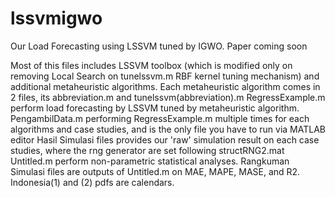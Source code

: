 # lssvmigwo
Our Load Forecasting using LSSVM tuned by IGWO. Paper coming soon

Most of this files includes LSSVM toolbox (which is modified only on removing Local Search on tunelssvm.m RBF kernel tuning mechanism) and additional metaheuristic algorithms. Each metaheuristic algorithm comes in 2 files, its abbreviation.m and tunelssvm(abbreviation).m
RegressExample.m perform load forecasting by LSSVM tuned by metaheuristic algorithm.
PengambilData.m performing RegressExample.m multiple times for each algorithms and case studies, and is the only file you have to run via MATLAB editor
Hasil Simulasi files provides our 'raw' simulation result on each case studies, where the rng generator are set following structRNG2.mat
Untitled.m perform non-parametric statistical analyses.
Rangkuman Simulasi files are outputs of Untitled.m on MAE, MAPE, MASE, and R2.
Indonesia(1) and (2) pdfs are calendars. 
